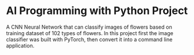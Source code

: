 # AI Programming with Python Project

A CNN Neural Network that can classify images of flowers based on training dataset of 102 types of flowers. In this project first the image classifier was built with PyTorch, then convert it into a command line application.


